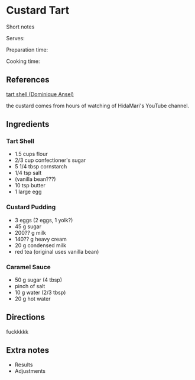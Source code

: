 # Custard Tart

Short notes

Serves:

Preparation time:

Cooking time:

## References

[tart shell (Dominique Ansel)](https://www.youtube.com/watch?v=KHG86xIB6FM)

the custard comes from hours of watching of HidaMari's YouTube channel.

## Ingredients

### Tart Shell
- 1.5 cups flour
- 2/3 cup confectioner's sugar
- 5 1/4 tbsp cornstarch
- 1/4 tsp salt
- (vanilla bean???)
- 10 tsp butter
- 1 large egg

### Custard Pudding
- 3 eggs (2 eggs, 1 yolk?)
- 45 g sugar
- 200?? g milk
- 140?? g heavy cream
- 20 g condensed milk
- red tea (original uses vanilla bean)

### Caramel Sauce
- 50 g sugar (4 tbsp)
- pinch of salt
- 10 g water (2/3 tbsp)
- 20 g hot water

## Directions

fuckkkkk

## Extra notes

- Results
- Adjustments
